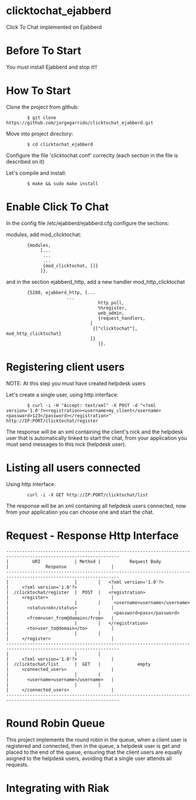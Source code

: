 clicktochat_ejabberd
====================

Click To Chat implemented on Ejabberd

Before To Start
====

You must install Ejabberd and stop it!!

How To Start
====

Clone the project from github:

			$ git clone https://github.com/jorgegarrido/clicktochat_ejabberd.git

Move into project directory:

			$ cd clicktochat_ejabberd

Configure the file 'clicktochat.conf' correclty (each section in the file is described on it)

Let's compile and install:

			$ make && sudo make install

Enable Click To Chat
====

In the config file /etc/ejabberd/ejabberd.cfg configure the sections:

modules, add mod_clicktochat:

			{modules,
		         [...
          		  ...
          		  ...
          		  {mod_clicktochat, []}
         		 ]}.

and in the section ejabberd_http, add a new handler mod_http_clicktochat

			{5280, ejabberd_http, [...
					       ...	
                         		       http_poll,
                         		       %%register,
                         		       web_admin,
                         		       {request_handlers,
                          			[
                           			 {["clicktochat"], mod_http_clicktochat}
                          			]}
                        		       ]}.


Registering client users
====

NOTE: At this step you must have created helpdesk users

Let's create a single user, using http interface:

			$ curl -i -H "Accept: text/xml" -X POST -d "<?xml version='1.0'?><registration><username>my_client</username><password>123</password></registration>" http://IP:PORT/clicktochat/register

The response will be an xml containing the client's nick and the 
helpdesk user that is automatically linked to start the chat, from your
application you must send messages to this nick (helpdesk user).

Listing all users connected
====

Using http interface:

			curl -i -X GET http://IP:PORT/clicktochat/list

The response will be an xml containing all helpdesk users connected, now from your 
application you can choose one and start the chat.

Request - Response Http Interface
====

	-----------------------------------------------------------------------------------------------------------------
	|         URI             | Method |           Request Body             |              Response                 |
	-----------------------------------------------------------------------------------------------------------------
	|                         |        |   <?xml version='1.0'?>            |     <?xml version='1.0'?>             |	
	|  /clicktochat/register  |  POST  |   <registration>                   |     <register>                        |
	|                         |        |     <username>username</username>  |       <status>ok</status>             |
	|                         |        |     <password>pass</password>      |       <from>user_from@domain</from>   |
	|                         |        |   </registration>                  |       <to>user_to@domain</to>         |
	|                         |        |                                    |     </register>                       |
	-----------------------------------------------------------------------------------------------------------------
	|                         |        |                                    |     <?xml version='1.0'?>             |
	|  /clicktochat/list      |  GET   |              empty                 |     <connected_users>                 |
	|                         |        |                                    |       <username>username</username>   |
	|                         |        |                                    |     </connected_users>                |
	-----------------------------------------------------------------------------------------------------------------	
		

Round Robin Queue
====

This project implements the round robin in the queue, when a client user is registered
and connected, then in the queue, a helpdesk user is get and placed to the end
of the queue, ensuring that the client users are equally asigned to the helpdesk users,
avoiding that a single user attends all requests.

Integrating with Riak
====


